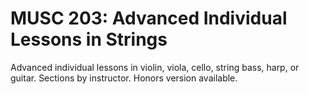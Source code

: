 # MUSC 203: Advanced Individual Lessons in Strings

Advanced individual lessons in violin, viola, cello, string bass, harp, or guitar. Sections by instructor. Honors version available.